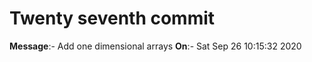 # Twenty seventh commit

**Message**:- Add one dimensional arrays
**On**:- Sat Sep 26 10:15:32 2020

